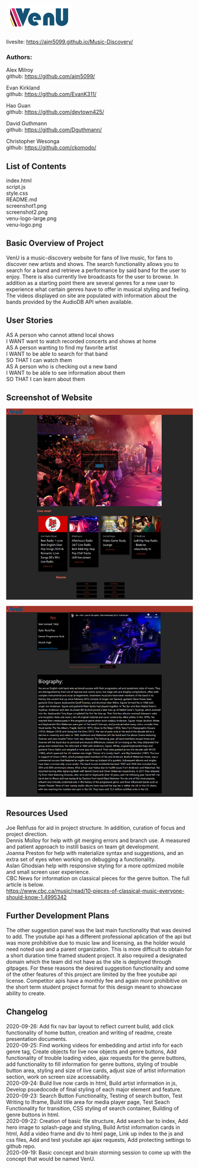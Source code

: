 # ![VenU Logo](images/venu-logo.png)  
livesite: https://ajm5099.github.io/Music-Discovery/  

### Authors: 
Alex Milroy  
github: https://github.com/ajm5099/

Evan Kirkland  
github: https://github.com/EvanK311/

Hao Guan  
github: https://github.com/devtown425/

David Guthmann  
github: https://github.com/Dguthmann/  

Christopher Wesonga  
github: https://github.com/ckomodo/


## List of Contents

index.html  
script.js  
style.css  
README.md  
screenshot1.png  
screenshot2.png  
venu-logo-large.png  
venu-logo.png  


## Basic Overview of Project
VenU is a music-discovery website for fans of live music, for fans to discover new artists and shows.  The search functionality allows you to search for a band and retrieve a performance by said band for the user to enjoy.  There is also currently live broadcasts for the user to browse. In addition as a starting point there are several genres for a new user to experience what certain genres have to offer in musical styling and feeling.  The videos displayed on site are populated with information about the bands provided by the AudioDB API when available.


## User Stories
AS A person who cannot attend local shows  
I WANT want to watch recorded concerts and shows at home  
AS A person wanting to find my favorite artist  
I WANT to be able to search for that band  
SO THAT I can watch them  
AS A person who is checking out a new band  
I WANT to be able to see information about them  
SO THAT I can learn about them  


## Screenshot of Website

![Site Screenshot](images/screenshot1.png)

![Site Screenshot](images/screenshot2.png)


## Resources Used

Joe Rehfuss for aid in project structure. In addition, curation of focus and project direction.  
Dennis Molloy for help with git merging errors and branch use.  A measured and patient approach to instill basics on team git development.  
Joanna Preston for help with materialize syntax and suggestions, and an extra set of eyes when working on debugging a functionality.  
Aslan Ghodsian help with responsive styling for a more optimized mobile and small screen user experience.  
CBC News for information on classical pieces for the genre button.  The full article is below.  
https://www.cbc.ca/music/read/10-pieces-of-classical-music-everyone-should-know-1.4995342


## Further Development Plans

The other suggestion panel was the last main functionality that was desired to add. The youtube api has a different professional aplication of the api but was more prohibitive due to music law and licensing, as the holder would need noted use and a parent organization.  This is more difficult to obtain for a short duration time framed student project.  It also required a designated domain which the team did not have as the site is deployed through gitpages.  For these reasons the desired suggestion functionality and some of the other features of this project are limited by the free youtube api license.
Competitor apis have a monthly fee and again more prohibitive on the short term student project format for this design meant to showcase ability to create.


## Changelog

2020-09-26: Add fix nav bar layout to reflect current build, add click functionality of home button, creation and writing of readme, create presentation documents.  
2020-09-25: Find working videos for embedding and artist info for each genre tag,  Create objects for live now objects and genre buttons,  Add functionality of trouble loading video, ajax requests for the genre buttons, add functionality to fill information for genre buttons, styling of trouble button area, styling and size of live cards, adjust size of artist information section, work on screen size accessability.  
2020-09-24: Build live now cards in html, Build artist information in js, Develop psuedocode of final styling of each major element and feature.  
2020-09-23: Search Button Functionality, Testing of search button, Test Writing to Iframe, Build title area for media player page, Test Seach Functionality for transition, CSS styling of search container, Building of genre buttons in html.  
2020-09-22: Creation of basic file structure, Add search bar to index, Add hero image to splash-page and styling, Build Artist information cards in html, Add a video frame and div to html page, Link up index to the js and css files, Add and test youtube api ajax requests, Add protecting settings to github repo.  
2020-09-19: Basic concept and brain storming session to come up with the concept that would be named VenU.  